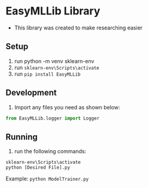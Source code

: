 # EasyMLLib Library
* This library was created to make researching easier

## Setup
1. run python -m venv sklearn-env
1. run `sklearn-env\Scripts\activate`
1. run `pip install EasyMLLib`

## Development
1. Import any files you need as shown below:
```python
from EasyMLLib.logger import Logger
```

## Running
1. run the following commands:
 ```shell
sklearn-env\Scripts\activate
python [Desired File].py
```
Example: 
`python ModelTrainer.py`
